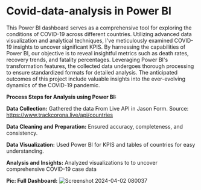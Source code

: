 # Covid-data-analysis in Power BI

This Power BI dashboard serves as a comprehensive tool for exploring the conditions of COVID-19 across different countries. Utilizing advanced data visualization and analytical techniques, I've meticulously examined COVID-19 insights to uncover significant KPIS. By harnessing the capabilities of Power BI, our objective is to reveal insightful metrics such as death rates, recovery trends, and fatality percentages. Leveraging Power BI's transformation features, the collected data undergoes thorough processing to ensure standardized formats for detailed analysis. The anticipated outcomes of this project include valuable insights into the ever-evolving dynamics of the COVID-19 pandemic.

**Process Steps for Analysis using Power BI:**

**Data Collection:** Gathered the data From Live API in Jason Form. Source:  https://www.trackcorona.live/api/countries

**Data Cleaning and Preparation:** Ensured accuracy, completeness, and consistency.

**Data Visualization:** Used Power BI for KPIS and tables of countries for easy understanding.

**Analysis and Insights:** Analyzed visualizations to to uncover comprehensive COVID-19 case data

**Pic: Full Dashboard:**
![Screenshot 2024-04-02 080037](https://github.com/githubPratima/Covid-data-analysis/assets/98135375/b6910225-8a33-465a-910d-1186e39fad50)

